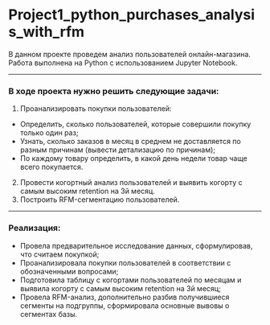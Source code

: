 # Project1_python_purchases_analysis_with_rfm

В данном проекте проведем анализ пользователей онлайн-магазина.  
Работа выполнена на Python с использованием Jupyter Notebook.

---

### В ходе проекта нужно решить следующие задачи:  

1. Проанализировать покупки пользователей:  
- Определить, сколько пользователей, которые совершили покупку только один раз;  
- Узнать, сколько заказов в месяц в среднем не доставляется по разным причинам (вывести детализацию по причинам);  
- По каждому товару определить, в какой день недели товар чаще всего покупается.  

2. Провести когортный анализ пользователей и выявить когорту с самым высоким retention на 3й месяц.  
3. Построить RFM-сегментацию пользователей.


---

### Реализация:
* Провела предварительное исследование данных, сформулировав, что считаем покупкой;
* Проанализировала покупки пользователей в соответствии с обозначенными вопросами;
* Подготовила таблицу с когортами пользователей по месяцам и выявила когорту с самым высоким retention на 3й месяц;
* Провела RFM-анализ, дополнительно разбив получившиеся сегменты на подгруппы, сформировала основные вывовы о сегментах базы.
